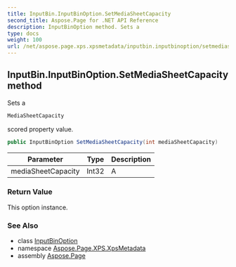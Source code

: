 ```yaml
---
title: InputBin.InputBinOption.SetMediaSheetCapacity
second_title: Aspose.Page for .NET API Reference
description: InputBinOption method. Sets a
type: docs
weight: 100
url: /net/aspose.page.xps.xpsmetadata/inputbin.inputbinoption/setmediasheetcapacity/
---
```

## InputBin.InputBinOption.SetMediaSheetCapacity method

Sets a

```csharp
MediaSheetCapacity
```

scored property value.

```csharp
public InputBinOption SetMediaSheetCapacity(int mediaSheetCapacity)
```

| Parameter | Type | Description |
| --- | --- | --- |
| mediaSheetCapacity | Int32 | A |

### Return Value

This option instance.

### See Also

* class [InputBinOption](../)
* namespace [Aspose.Page.XPS.XpsMetadata](../../inputbin.inputbinoption/)
* assembly [Aspose.Page](../../../)


